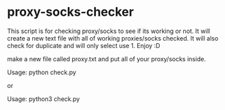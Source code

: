 # proxy-socks-checker
This script is for checking proxy/socks to see if its working or not. It will create a new text file with all of working proxies/socks checked. 
It will also check for duplicate and will only select use 1. Enjoy :D

make a new file called proxy.txt and put all of your proxy/socks inside.

Usage: python check.py

or

Usage: python3 check.py
